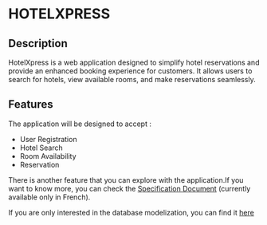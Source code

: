 # HOTELXPRESS 

## Description

HotelXpress is a web application designed to simplify hotel reservations and provide an enhanced booking experience for customers. It allows users to search for hotels, view available rooms, and make reservations seamlessly.

## Features
The application will be designed to accept : 
- User Registration
- Hotel Search
- Room Availability
- Reservation

There is another feature that you can explore with the application.If you want to know more, you can check the [Specification Document](./CDC_WebWizards.pdf) (currently available only in French).

If you are only interested in the database modelization, you can find it [here](./database/MCD_HotelXpress.png)